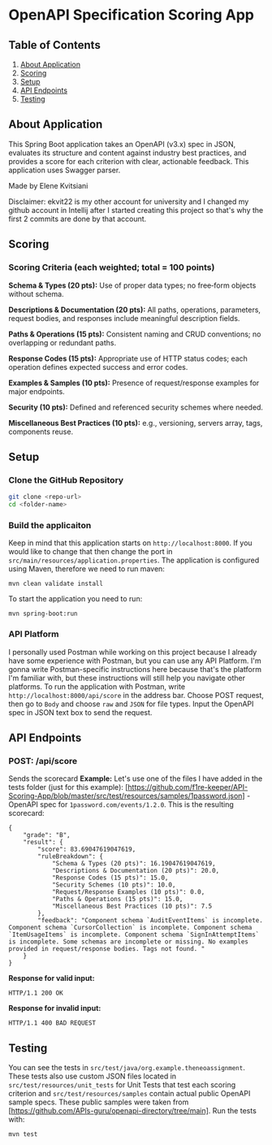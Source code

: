 # OpenAPI Specification Scoring App

## Table of Contents
1. [About Application](#about-application)
2. [Scoring](#scoring)
3. [Setup](#setup)
4. [API Endpoints](#api-endpoints)
5. [Testing](#testing)

## About Application
This Spring Boot application takes an OpenAPI (v3.x) spec in JSON, evaluates its structure and content against industry best practices, and provides a score for each criterion with clear, actionable feedback. This application uses Swagger parser. 

Made by Elene Kvitsiani

Disclaimer: ekvit22 is my other account for university and I changed my github account in Intellij after I started creating this project so that's why the first 2 commits are done by that account.

## Scoring
### Scoring Criteria (each weighted; total = 100 points)

**Schema & Types (20 pts):** Use of proper data types; no free‑form objects without schema.

**Descriptions & Documentation (20 pts):** All paths, operations, parameters, request bodies, and responses include meaningful description fields.

**Paths & Operations (15 pts):** Consistent naming and CRUD conventions; no overlapping or redundant paths.

**Response Codes (15 pts):** Appropriate use of HTTP status codes; each operation defines expected success and error codes.

**Examples & Samples (10 pts):** Presence of request/response examples for major endpoints.

**Security (10 pts):** Defined and referenced security schemes where needed.

**Miscellaneous Best Practices (10 pts):** e.g., versioning, servers array, tags, components reuse.

## Setup

### Clone the GitHub Repository
```bash
git clone <repo-url>
cd <folder-name>
```
### Build the applicaiton
Keep in mind that this application starts on `http://localhost:8000`. If you would like to change that then change the port in `src/main/resources/application.properties`.
The application is configured using Maven, therefore we need to run maven:
```
mvn clean validate install
```
To start the application you need to run:
```
mvn spring-boot:run
```
### API Platform
I personally used Postman while working on this project because I already have some experience with Postman, but you can use any API Platform. I'm gonna write Postman-specific instructions here because that's the platform I'm familiar with, but these instructions will still help you navigate other platforms. To run the application with Postman, write `http://localhost:8000/api/score` in the address bar. Choose POST request, then go to `Body` and choose `raw` and `JSON` for file types.
Input the OpenAPI spec in JSON text box to send the request.

## **API Endpoints**
### POST: /api/score
Sends the scorecard
**Example:**
Let's use one of the files I have added in the tests folder (just for this example): [https://github.com/f1re-keeper/API-Scoring-App/blob/master/src/test/resources/samples/1password.json] - OpenAPI spec for `1password.com/events/1.2.0`.
This is the resulting scorecard:
```
{
    "grade": "B",
    "result": {
        "score": 83.69047619047619,
        "ruleBreakdown": {
            "Schema & Types (20 pts)": 16.19047619047619,
            "Descriptions & Documentation (20 pts)": 20.0,
            "Response Codes (15 pts)": 15.0,
            "Security Schemes (10 pts)": 10.0,
            "Request/Response Examples (10 pts)": 0.0,
            "Paths & Operations (15 pts)": 15.0,
            "Miscellaneous Best Practices (10 pts)": 7.5
        },
        "feedback": "Component schema `AuditEventItems` is incomplete. Component schema `CursorCollection` is incomplete. Component schema `ItemUsageItems` is incomplete. Component schema `SignInAttemptItems` is incomplete. Some schemas are incomplete or missing. No examples provided in request/response bodies. Tags not found. "
    }
}
```
**Response for valid input:**
```
HTTP/1.1 200 OK
```
**Response for invalid input:**
```
HTTP/1.1 400 BAD REQUEST
```

## Testing
You can see the tests in `src/test/java/org.example.theneoassignment`. These tests also use custom JSON files located in `src/test/resources/unit_tests` for Unit Tests that test each scoring criterion and `src/test/resources/samples` contain actual public OpenAPI sample specs. These public samples were taken from [https://github.com/APIs-guru/openapi-directory/tree/main]. Run the tests with:
```
mvn test
```
